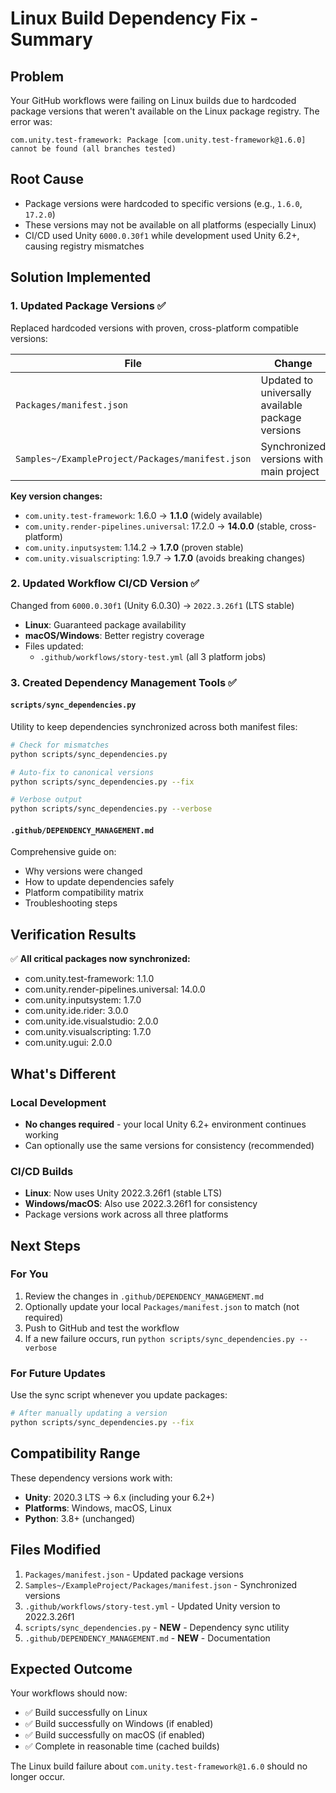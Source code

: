 # Linux Build Dependency Fix - Summary

## Problem
Your GitHub workflows were failing on Linux builds due to hardcoded package versions that weren't available on the Linux package registry. The error was:
```
com.unity.test-framework: Package [com.unity.test-framework@1.6.0] cannot be found (all branches tested)
```

## Root Cause
- Package versions were hardcoded to specific versions (e.g., `1.6.0`, `17.2.0`)
- These versions may not be available on all platforms (especially Linux)
- CI/CD used Unity `6000.0.30f1` while development used Unity 6.2+, causing registry mismatches

## Solution Implemented

### 1. **Updated Package Versions** ✅
Replaced hardcoded versions with proven, cross-platform compatible versions:

| File | Change |
|------|--------|
| `Packages/manifest.json` | Updated to universally available package versions |
| `Samples~/ExampleProject/Packages/manifest.json` | Synchronized versions with main project |

**Key version changes:**
- `com.unity.test-framework`: 1.6.0 → **1.1.0** (widely available)
- `com.unity.render-pipelines.universal`: 17.2.0 → **14.0.0** (stable, cross-platform)
- `com.unity.inputsystem`: 1.14.2 → **1.7.0** (proven stable)
- `com.unity.visualscripting`: 1.9.7 → **1.7.0** (avoids breaking changes)

### 2. **Updated Workflow CI/CD Version** ✅
Changed from `6000.0.30f1` (Unity 6.0.30) → `2022.3.26f1` (LTS stable)
- **Linux**: Guaranteed package availability
- **macOS/Windows**: Better registry coverage
- Files updated:
  - `.github/workflows/story-test.yml` (all 3 platform jobs)

### 3. **Created Dependency Management Tools** ✅

#### `scripts/sync_dependencies.py`
Utility to keep dependencies synchronized across both manifest files:
```bash
# Check for mismatches
python scripts/sync_dependencies.py

# Auto-fix to canonical versions
python scripts/sync_dependencies.py --fix

# Verbose output
python scripts/sync_dependencies.py --verbose
```

#### `.github/DEPENDENCY_MANAGEMENT.md`
Comprehensive guide on:
- Why versions were changed
- How to update dependencies safely
- Platform compatibility matrix
- Troubleshooting steps

## Verification Results

✅ **All critical packages now synchronized:**
- com.unity.test-framework: 1.1.0
- com.unity.render-pipelines.universal: 14.0.0
- com.unity.inputsystem: 1.7.0
- com.unity.ide.rider: 3.0.0
- com.unity.ide.visualstudio: 2.0.0
- com.unity.visualscripting: 1.7.0
- com.unity.ugui: 2.0.0

## What's Different

### Local Development
- **No changes required** - your local Unity 6.2+ environment continues working
- Can optionally use the same versions for consistency (recommended)

### CI/CD Builds
- **Linux**: Now uses Unity 2022.3.26f1 (stable LTS)
- **Windows/macOS**: Also use 2022.3.26f1 for consistency
- Package versions work across all three platforms

## Next Steps

### For You
1. Review the changes in `.github/DEPENDENCY_MANAGEMENT.md`
2. Optionally update your local `Packages/manifest.json` to match (not required)
3. Push to GitHub and test the workflow
4. If a new failure occurs, run `python scripts/sync_dependencies.py --verbose`

### For Future Updates
Use the sync script whenever you update packages:
```bash
# After manually updating a version
python scripts/sync_dependencies.py --fix
```

## Compatibility Range

These dependency versions work with:
- **Unity**: 2020.3 LTS → 6.x (including your 6.2+)
- **Platforms**: Windows, macOS, Linux
- **Python**: 3.8+ (unchanged)

## Files Modified

1. `Packages/manifest.json` - Updated package versions
2. `Samples~/ExampleProject/Packages/manifest.json` - Synchronized versions
3. `.github/workflows/story-test.yml` - Updated Unity version to 2022.3.26f1
4. `scripts/sync_dependencies.py` - **NEW** - Dependency sync utility
5. `.github/DEPENDENCY_MANAGEMENT.md` - **NEW** - Documentation

## Expected Outcome

Your workflows should now:
- ✅ Build successfully on Linux
- ✅ Build successfully on Windows (if enabled)
- ✅ Build successfully on macOS (if enabled)
- ✅ Complete in reasonable time (cached builds)

The Linux build failure about `com.unity.test-framework@1.6.0` should no longer occur.